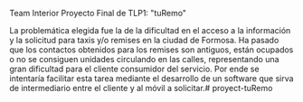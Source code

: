 Team Interior
Proyecto Final de TLP1: "tuRemo"

La problemática elegida fue la de la dificultad en el acceso a la información y la solicitud para taxis y/o remises en la ciudad de Formosa.
Ha pasado que los contactos obtenidos para los remises son antiguos, están ocupados o no se consiguen unidades circulando en las calles, representando una gran dificultad para el cliente consumidor del servicio.
Por ende se intentaría facilitar esta tarea mediante el desarrollo de un software que sirva de intermediario entre el cliente y al móvil a solicitar.#   p r o y e c t - t u R e m o  
 